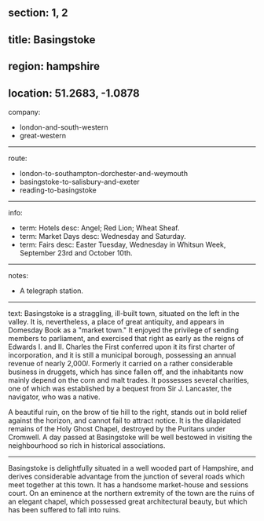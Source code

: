 ﻿section: 1, 2
----
title: Basingstoke
----
region: hampshire
----
location: 51.2683, -1.0878
----
company:
- london-and-south-western
- great-western
----
route:
- london-to-southampton-dorchester-and-weymouth
- basingstoke-to-salisbury-and-exeter
- reading-to-basingstoke
----
info:
- term: Hotels
  desc: Angel; Red Lion; Wheat Sheaf.
- term: Market Days
  desc: Wednesday and Saturday.
- term: Fairs
  desc: Easter Tuesday, Wednesday in Whitsun Week, September 23rd and October 10th.
----
notes:
- A telegraph station.
----
text: Basingstoke is a straggling, ill-built town, situated on the left in the valley. It is, nevertheless, a place of great antiquity, and appears in Domesday Book as a "market town." It enjoyed the privilege of sending members to parliament, and exercised that right as early as the reigns of Edwards I. and II. Charles the First conferred upon it its first charter of incorporation, and it is still a municipal borough, possessing an annual revenue of nearly 2,000*l*. Formerly it carried on a rather considerable business in druggets, which has since fallen off, and the inhabitants now mainly depend on the corn and malt trades. It possesses several charities, one of which was established by a bequest from Sir J. Lancaster, the navigator, who was a native.

A beautiful ruin, on the brow of tie hill to the right, stands out in bold relief against the horizon, and cannot fail to attract notice. It is the dilapidated remains of the Holy Ghost Chapel, destroyed by the Puritans under Cromwell. A day passed at Basingstoke will be well bestowed in visiting the neighbourhood so rich in historical associations.

* * *

Basingstoke is delightfully situated in a well wooded part of Hampshire, and derives considerable advantage from the junction of several roads which meet together at this town. It has a handsome market-house and sessions court. On an eminence at the northern extremity of the town are the ruins of an elegant chapel, which possessed great architectural beauty, but which has been suffered to fall into ruins.
